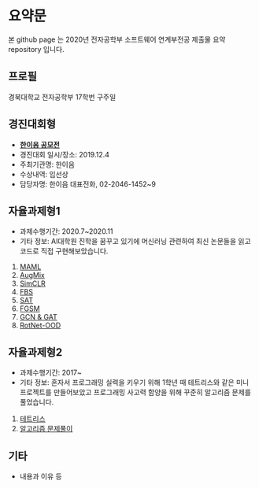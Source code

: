 # 요약문
본 github page 는 2020년 전자공학부 소프트웨어 연계부전공 제출물 요약 repository 입니다.

## 프로필
경북대학교 전자공학부 17학번 구주일

## 경진대회형
- __[한이음 공모전](https://github.com/63days/hanium)__
- 경진대회 일시/장소: 2019.12.4
- 주최기관명: 한이음
- 수상내역: 입선상
- 담당자명: 한이음 대표전화, 02-2046-1452~9


## 자율과제형1
- 과제수행기간: 2020.7~2020.11
- 기타 정보: AI대학원 진학을 꿈꾸고 있기에 머신러닝 관련하여 최신 논문들을 읽고 코드로 직접 구현해보았습니다. 
1. [MAML](https://github.com/63days/MAML)
2. [AugMix](https://github.com/63days/augmix)
3. [SimCLR](https://github.com/63days/SimCLR)
4. [FBS](https://github.com/63days/FBS-practice)
5. [SAT](https://github.com/63days/SAT)
6. [FGSM](https://github.com/63days/FGSM_practice)
7. [GCN & GAT](https://github.com/63days/GAT)
8. [RotNet-OOD](https://github.com/63days/RotNet-OOD)

## 자율과제형2
- 과제수행기간: 2017~
- 기타 정보: 혼자서 프로그래밍 실력을 키우기 위해 1학년 때 테트리스와 같은 미니 프로젝트를 만들어보았고 프로그래밍 사고력 함양을 위해 꾸준히 알고리즘 문제를 풀었습니다. 
1. [테트리스](https://github.com/63days/tetris)
2. [알고리즘 문제풀이](https://github.com/63days/algorithm)

## 기타
- 내용과 이유 등
